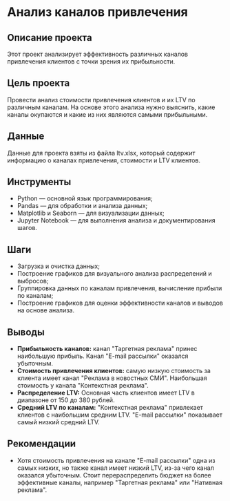 # Анализ каналов привлечения

## Описание проекта
Этот проект анализирует эффективность различных каналов привлечения клиентов с точки зрения их прибыльности.

## Цель проекта
Провести анализ стоимости привлечения клиентов и их LTV по различным каналам. На основе этого анализа нужно выяснить, какие каналы окупаются и какие из них являются самыми прибыльными. 

## Данные
Данные для проекта взяты из файла ltv.xlsx, который содержит информацию о каналах привлечения, стоимости и LTV клиентов.

## Инструменты
- Python — основной язык программирования;
- Pandas — для обработки и анализа данных;
- Matplotlib и Seaborn — для визуализации данных;
- Jupyter Notebook — для выполнения анализа и документирования шагов.

## Шаги
- Загрузка и очистка данных;
- Построение графиков для визуального анализа распределений и выбросов;
- Группировка данных по каналам привлечения, вычисление прибыли по каналам;
- Построение графиков для оценки эффективности каналов и выводов на основе анализа.

## Выводы
- **Прибыльность каналов:** канал "Таргетная реклама" принес наибольшую прибыль. Канал "E-mail рассылки" оказался убыточным.
- **Стоимость привлечения клиентов:** самую низкую стоимость за клиента имеет канал "Реклама в новостных СМИ". Наибольшая стоимость у канала "Контекстная реклама".
- **Распределение LTV:** Основная часть клиентов имеет LTV в диапазоне от 150 до 380 рублей.
- **Средний LTV по каналам:** "Контекстная реклама" привлекает клиентов с наибольшим средним LTV. "E-mail рассылки" показывает самый низкий средний LTV.

## Рекомендации
- Хотя стоимость привлечения на канале "E-mail рассылки" одна из самых низких, но также канал имеет низкий LTV, из-за чего канал оказался убыточным. Cтоит перераспределить бюджет на более эффективные каналы, например "Таргетная реклама" или "Нативная реклама".
